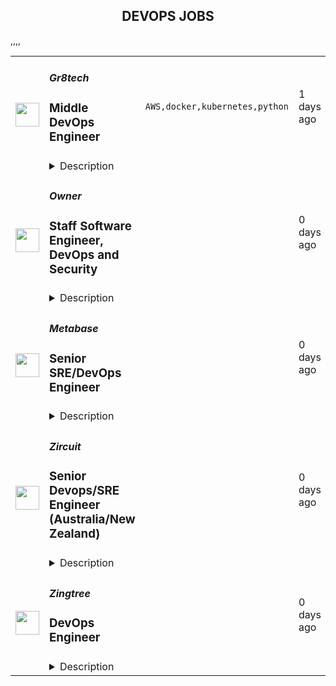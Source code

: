<div align="center"><h2>DEVOPS JOBS</h2></div><table><tr>
                <td width="100" height="100" rowspan="2">
                    <img src="https://remotive.com/job/1963174/logo" width="38px" height="auto">
                </td>
                <td width="300">
                    <h5>Gr8tech</h5>
                    <h3>Middle DevOps Engineer</h3>
                </td>
                <td width="300">
                    <code>AWS,docker,kubernetes,python</code>
                </td>
                <td width="200">
                <text>1 days ago</text>
                </td>
                <td width="100" rowspan="2">
                <a href="https://remotive.com/remote-jobs/devops/middle-devops-engineer-1963174" align="right" target="_blank">Apply</a>
                </td>
            </tr>
            <tr>
                <td colspan="3">
                <details><summary>Description</summary>
                <div class='"content-intro"'><p><strong>GR8 Tech is a global product company that provides innovative, scalable platforms and business solutions for the iGaming industry.</strong></p>
<p>We have а great experience: GR8 Tech platform successfully handles millions of active players and offers best practices to develop and grow in the gambling industry. We are here to provide great gaming tech to satisfy even greater ambition!</p>
<p>We develop complete tech coverage for gambling businesses worldwide, including iGaming platform solutions, consulting, integration, and long-lasting operation services.</p>
<p><strong>We are driven by our ambition to make a great product with great people! Together we move the world of iGaming forward — join!</strong></p></div><div class="h2"><strong>About your key responsibilities and impact:</strong></div>
<ul style="">
<li style="">Designing and maintaining high-load and high-availability infrastructure within Cloud and On-Premise environments;</li>
<li style="">Analyzing service infrastructure needs and justifying proposed solutions;</li>
<li style="">Designing and building Infrastructure as Code;</li>
<li style="">Implementing and maintaining performance monitoring systems;</li>
<li style="">Tuning performance through autoscaling and other optimization strategies;</li>
<li style="">Writing and updating scripts for automation and infrastructure management;</li>
<li style="">Dockerizing applications and maintaining Kubernetes clusters;</li>
<li style="">Collaborating with cross-functional teams to ensure smooth deployment and operation of applications.</li>
</ul>
<div class="h2"><strong>Essential professional experience:</strong></div>
<ul style="">
<li style=""><strong>3 years</strong> <strong>of experience</strong> in a similar engineering role, with a strong track record of leadership, advanced technical skills, and successful project delivery;</li>
<li style=""><strong>System Design &amp; Architecture:</strong> Expertise in microservice and monolith architectures, event-driven design, and resilience patterns (e.g., circuit breaker, bulkhead). Proficient in requirements elicitation, functional and non-functional analysis, and system modeling;</li>
<li style=""><strong>Database Management:</strong> Strong understanding of relational and non-relational databases. Skilled in SQL, database normalization, schema design, and implementing security best practices;<br><strong>Networking &amp; Security:</strong> Knowledge of networking protocols (TCP, UDP, IP) and secure communication (SSL/TLS). Familiar with cryptographic principles, authentication/authorization algorithms, and mitigating common security vulnerabilities;</li>
<li style=""><strong>Cloud &amp; DevOps:</strong> Experience with AWS, Kubernetes, Docker, and Infrastructure as Code tools (Terraform, Ansible). Proficient in CI/CD pipelines, automation, and cloud resource management;</li>
<li style=""><strong>Monitoring &amp; Observability:</strong> Skilled in Prometheus, Grafana, and ELK stack for monitoring, logging, and troubleshooting. Experienced in setting up monitoring systems and analyzing data for performance optimization;</li>
<li style=""><strong>Virtualization &amp; Orchestration:</strong> Proficient in containerization with Docker, orchestration with Kubernetes, and virtualization concepts;</li>
<li style=""><strong>Development &amp; Scripting:</strong> Proficiency in scripting languages (e.g., Bash, Python) for automation, system monitoring, and API integrations. Adherence to SDLC best practices, version control (Git), and testing frameworks;</li>
<li style=""><strong>Security Best Practices:</strong> Implementation of secure cloud infrastructure, VPNs, encryption, and secure coding principles;</li>
<li style=""><strong>Linux Expertise:</strong> Advanced Linux administration skills, including networking, system architecture, and security management.</li>
</ul>
<p> </p><div class='"content-conclusion"'><p> </p>
<div class="h2"><strong>What we offer:</strong></div>
<p><strong>Benefits Cafeteria:</strong></p>
<ul style="">
<li style="">Sports compensation;</li>
<li style="">Medical coverage;</li>
<li style="">Psychological support;</li>
<li style="">Home-office coverage.</li>
</ul>
<p><strong>Work-life:</strong></p>
<ul style="">
<li style="">Remote work, Coworking compensation;</li>
<li style="">Childcare budget;</li>
<li style="">Maternity leave;</li>
<li style="">Paternity leave;</li>
<li style="">Additional 2 days for family events.</li>
</ul>
<p><strong>Our GR8 Culture:</strong></p>
<ul style="">
<li style="">Open feedback and transparent direct communications;</li>
<li style="">Growth and development: better every day;</li>
<li style="">High tolerance to experiment and mistakes;</li>
<li style="">Supportive friendly environment.</li>
</ul>
<p> </p>
<p> </p>
<p>Data Protection Information regarding the processing of your personal data in connection with the recruitment and selection process can be found in the Candidate Privacy Notice at <a class='"c-link"' href="%22https://gr8.tech/candidate-privacy-notice/%22" rel="nofollow" target='"_blank"'>https://gr8.tech/candidate-privacy-notice/</a>.</p></div><img src="https://remotive.com/job/track/1963174/blank.gif?source=public_api" alt=""/>
                </details>
                </td>
            </tr>,<tr>
                <td width="100" height="100" rowspan="2">
                    <img src="https://avatars.githubusercontent.com/u/87661266?s=200&v=4" width="38px" height="auto">
                </td>
                <td width="300">
                    <h5>Owner</h5>
                    <h3>Staff Software Engineer, DevOps and Security</h3>
                </td>
                <td width="300">
                    <code></code>
                </td>
                <td width="200">
                <text>0 days ago</text>
                </td>
                <td width="100" rowspan="2">
                <a href="https://jobs.lever.co/owner/268ea114-3243-4d4d-97cc-49471b9ddf68" align="right" target="_blank">Apply</a>
                </td>
            </tr>
            <tr>
                <td colspan="3">
                <details><summary>Description</summary>
                <div><span style="font-size: 13pt">👋 </span><b style="font-size: 13pt;">About </b><b><a style="font-size: 13pt;" href="http://owner.com/">Owner.com</a></b></div><div><br></div><div><span style="font-size: 11pt;">Owner is the all-in-one platform that restaurants use to succeed online.&nbsp;</span></div><div><br></div><div><span style="font-size: 11pt;">Thousands of restaurant owners use our tools to build their website, drive online orders, create their own branded app, manage their customer relationships, and set up marketing automations.&nbsp;</span></div><div><br></div><div><span style="font-size: 14.6667px;">You can think of it as Shopify meets HubSpot, but specifically for restaurants.&nbsp;</span></div><div><br></div><div><span style="font-size: 11pt;">Learn more about the problems we are solving for our customers </span><a style="font-size: 11pt;" href="https://www.owner.com/our-story">here</a><span style="font-size: 11pt;">.&nbsp;</span></div><div><br></div><div><span style="font-size: 13pt">🌎</span><b style="font-size: 13pt;"> Our vision</b></div><div><br></div><div><span style="font-size: 11pt;">We’re starting by helping independent restaurants succeed online.</span></div><div><br></div><div><span style="font-size: 11pt;">But it’s not just restaurants that need our help. All local service-based businesses are struggling with these same problems. Huge technology corporations are taking their customers, bleeding their profits, and making it hard for them to survive.</span></div><div><br></div><div><span style="font-size: 11pt;">So, once we nail the solution for restaurants&nbsp;–&nbsp;we’ll scale it into every other local business type.</span></div><div><br></div><div><span style="font-size: 11pt;">In the future we envision, we’ll build the technology that tens of millions of local business owners need to succeed in the digital age.</span></div><div><br></div><div><br></div><div><span style="font-size: 13pt">🚀 </span><b style="font-size: 13pt;">Our traction</b></div><div><br></div><div><span style="font-size: 11pt;">In just over 3 years we've generated </span><span style="font-size: 15px;">tens of millions in revenue, served millions of guests, and have processed hundreds of millions of orders.</span></div><div><br></div><div><span style="font-size: 11pt;">More importantly, we’ve helped thousands of restaurant owners save their businesses - and not&nbsp; only survive, but thrive.</span></div><div><br></div><div><br></div><div><span style="font-size: 13pt">⭐ </span><b style="font-size: 13pt;">Our team</b></div><div><br></div><div><span style="font-size: 15px;">Our team grew from 90 people to over 150 people in 2024. We’ve got top talent from the most successful companies in SMB software like Shopify, HubSpot, DoorDash, Procore and ServiceTitan. We’ll be scaling even faster in 2025 to keep pace with our customer growth.</span></div><div><br></div><div>How we work: Owner is a remote-first, global company with a home base in San Francisco. For some of our creative teams we prioritize in-person collaboration at our SF HQ. The rest of our employees are distributed throughout the world.</div><div><br></div><div><span style="font-size: 16px;">🫵 </span><b style="font-size: 16px;">Why we’re looking for you</b></div><div><br></div><div>We are seeking a visionary Staff-level Developer Ops and Security Engineer to lead our efforts in integrating security throughout our development processes. Your expertise will be crucial in building and maintaining a secure, scalable, and efficient application layer that supports our rapid growth. You'll work closely with technology teams to implement best practices, automate security processes, and foster a culture of security-first thinking across the organization.</div><div><br></div><div>Our Stack:</div><div>Backend: <a rel="noopener noreferrer" class="postings-link" href="http://Node.js">Node.js</a>, Mongo, AWS</div><div>Frontend: React, <a rel="noopener noreferrer" class="postings-link" href="http://Next.js">Next.js</a>, Vue</div><div>Typescript everywhere</div><div><br></div><div>This role is 100% remote and can be based anywhere in the United States or Canada.</div><div><span style="font-size: 16px;">🫵 </span><b style="font-size: 16px;">Why we’re looking for you</b></div><div><br></div><div>We are seeking a visionary Staff-level Developer Ops and Security Engineer to lead our efforts in integrating security throughout our development processes. Your expertise will be crucial in building and maintaining a secure, scalable, and efficient application layer that supports our rapid growth. You'll work closely with technology teams to implement best practices, automate security processes, and foster a culture of security-first thinking across the organization.</div><div><br></div><div>Our Stack:</div><div>Backend: <a href="http://Node.js" class="postings-link" target="_blank" rel="noopener noreferrer">Node.js</a>, Mongo, AWS</div><div>Frontend: React, <a href="http://Next.js" class="postings-link" target="_blank" rel="noopener noreferrer">Next.js</a>, Vue</div><div>Typescript everywhere</div><div><br></div><div>This role is 100% remote and can be based anywhere in the United States or Canada.</div><h3>💻 The impact you will have</h3><li>Implement "shift-left" security strategies, integrating automated security practices early in the development lifecycle to prevent vulnerabilities</li><li>Develop and maintain secure CI/CD pipelines, integrating automated security testing and vulnerability scanning</li><li>Implement Infrastructure as Code (IaC) practices to ensure consistent and secure deployments across environments</li><li>Enhance our cloud security posture through proper configuration, monitoring, and incident response procedures</li><li>Collaborate with development teams to integrate security best practices into the software development lifecycle</li><li>Mentor and guide other team members on DevSecOps practices and security principles</li><h3>👥 Who you’ll work with</h3><li>This role will be part of our small but mighty Platform Eng group.</li><li>You will work closely with engineers across the technology org, our product managers, and other members of the Platform Eng group.</li><h3>✅ Minimum requirements</h3><li>6+ years of experience in DevOps, with a strong focus on security practices and principles</li><li>Extensive experience with cloud platforms (AWS, Azure) and containerization technologies (Docker, Kubernetes)</li><li>Proficiency in Infrastructure as Code tools (e.g., Terraform, CloudFormation) and CI/CD pipelines</li><li>Strong understanding of security best practices, compliance requirements (e.g., SOC 2, GDPR), and common vulnerabilities</li><li>Experience implementing and managing security tools for vulnerability scanning, SAST/DAST, and secrets management</li><li>Excellent communication skills with the ability to articulate complex security concepts to technical and non-technical stakeholders</li><li>Track record of successfully leading and implementing DevSecOps initiatives in fast-paced environments</li><h3>🏆 Pay and benefits</h3><li>The estimated base salary range for this role is $200 - 230K plus a generous equity pre-IPO equity package</li><li>Other benefits include comprehensive health coverage, work from anywhere (100% remote workplace), unlimited PTO - plus extra fun perks!</li><div><br></div><div><b><span style="font-size: 10px">🚩 Notice - Employment Scams</span></b></div><div><span style="font-size: 10px">Please note that any communication from our hiring team regarding job opportunities will only be made by an Owner employee with an @owner.com email address.</span></div><div><br></div><div><span style="font-size: 10px">We will never ask you to provide personal or financial information, including but not limited to: your social security number, credit card numbers, passport information and other related banking information.&nbsp;If you believe you are being contacted by scammer, please mark the communication as "phishing" or “spam” and do not respond.</span></div><div><span style="font-size: 13pt">👋 </span><b style="font-size: 13pt;">About </b><b><a href="http://owner.com/" style="font-size: 13pt;">Owner.com</a></b></div><div><br></div><div><span style="font-size: 11pt;">Owner is the all-in-one platform that restaurants use to succeed online.&nbsp;</span></div><div><br></div><div><span style="font-size: 11pt;">Thousands of restaurant owners use our tools to build their website, drive online orders, create their own branded app, manage their customer relationships, and set up marketing automations.&nbsp;</span></div><div><br></div><div><span style="font-size: 14.6667px;">You can think of it as Shopify meets HubSpot, but specifically for restaurants.&nbsp;</span></div><div><br></div><div><span style="font-size: 11pt;">Learn more about the problems we are solving for our customers </span><a href="https://www.owner.com/our-story" style="font-size: 11pt;">here</a><span style="font-size: 11pt;">.&nbsp;</span></div><div><br></div><div><span style="font-size: 13pt">🌎</span><b style="font-size: 13pt;"> Our vision</b></div><div><br></div><div><span style="font-size: 11pt;">We’re starting by helping independent restaurants succeed online.</span></div><div><br></div><div><span style="font-size: 11pt;">But it’s not just restaurants that need our help. All local service-based businesses are struggling with these same problems. Huge technology corporations are taking their customers, bleeding their profits, and making it hard for them to survive.</span></div><div><br></div><div><span style="font-size: 11pt;">So, once we nail the solution for restaurants&nbsp;–&nbsp;we’ll scale it into every other local business type.</span></div><div><br></div><div><span style="font-size: 11pt;">In the future we envision, we’ll build the technology that tens of millions of local business owners need to succeed in the digital age.</span></div><div><br></div><div><br></div><div><span style="font-size: 13pt">🚀 </span><b style="font-size: 13pt;">Our traction</b></div><div><br></div><div><span style="font-size: 11pt;">In just over 3 years we've generated </span><span style="font-size: 15px;">tens of millions in revenue, served millions of guests, and have processed hundreds of millions of orders.</span></div><div><br></div><div><span style="font-size: 11pt;">More importantly, we’ve helped thousands of restaurant owners save their businesses - and not&nbsp; only survive, but thrive.</span></div><div><br></div><div><br></div><div><span style="font-size: 13pt">⭐ </span><b style="font-size: 13pt;">Our team</b></div><div><br></div><div><span style="font-size: 15px;">Our team grew from 90 people to over 150 people in 2024. We’ve got top talent from the most successful companies in SMB software like Shopify, HubSpot, DoorDash, Procore and ServiceTitan. We’ll be scaling even faster in 2025 to keep pace with our customer growth.</span></div><div><br></div><div>How we work: Owner is a remote-first, global company with a home base in San Francisco. For some of our creative teams we prioritize in-person collaboration at our SF HQ. The rest of our employees are distributed throughout the world.</div>
                </details>
                </td>
            </tr>,<tr>
                <td width="100" height="100" rowspan="2">
                    <img src="https://avatars.githubusercontent.com/u/10520629?s=200&v=4" width="38px" height="auto">
                </td>
                <td width="300">
                    <h5>Metabase</h5>
                    <h3>Senior SRE/DevOps Engineer</h3>
                </td>
                <td width="300">
                    <code></code>
                </td>
                <td width="200">
                <text>0 days ago</text>
                </td>
                <td width="100" rowspan="2">
                <a href="https://jobs.lever.co/metabase/1b702919-4d0b-4085-baec-8947f9b7e4ee" align="right" target="_blank">Apply</a>
                </td>
            </tr>
            <tr>
                <td colspan="3">
                <details><summary>Description</summary>
                <div>Metabase is the easiest way for people to get insights from their data, from tiny startups who get up and running quickly to major corporations with tens of thousands of users. That's why people <a class="postings-link" href="https://www.metabase.com/love">love us</a>.</div><div><br></div><div>We bring data tools with the elegance and simplicity of consumer products to the crufty world of enterprise business intelligence. We provide an opinionated open source starting point for how companies should measure, analyze and share their data, which is used by tens of thousands of companies.</div><div><br></div><div>Tens of thousands of companies use Metabase every day to answer questions about their data. While we seek to become the de-facto self-managed open source analytics software for organizations everywhere, many customers want an ability to use Metabase without worrying about the operational details of self-hosting. That’s why we recently launched our Metabase Cloud product. We’re looking for operations engineers to help build out and run our new and quickly growing ‘Metabase Cloud’ hosted product.</div><div>Tens of thousands of companies use Metabase every day to answer questions about their data. While we seek to become the de-facto self-managed open source analytics software for organizations everywhere, many customers want an ability to use Metabase without worrying about the operational details of self-hosting. That’s why we recently launched our Metabase Cloud product. We’re looking for operations engineers to help build out and run our new and quickly growing ‘Metabase Cloud’ hosted product.</div><h3>You will:</h3><li>Own and operate our application stack and AWS infrastructure to orchestrate and manage our hosted customer instances of Metabase</li><li>Debug runtime issues across the different levels of our application stack and hosting stack.</li><li>Develop and build our internal tooling and automation to manage the lifecycle of a hosted Metabase installation, from purchase to deployment, zero-downtime upgrades, and general operational health</li><li>Continuously improve our automated deployments and testing</li><h3>We're looking for someone who:</h3><li>Is thoughtful and careful</li><li>Compulsively automates everything and documents it</li><li>Is able to make solid technical judgements and back them up articulately</li><li>Has at least 5 years of experience building and operating <b>production</b> infrastructure, ideally on public cloud</li><li>Strong <b>Kubernetes</b> and <b>AWS </b>experience</li><li>Strong experience with IaC and <b>Terraform</b></li><li>Can write high quality and readable code in a modern language (e.g. Python, Go, etc.)</li><li>Experience with modern monitoring stacks (e.g Prometheus/Grafana/Datadog) </li><h3>Projects you could work on:</h3><li>Multi-region hosting </li><li>Automate EKS cluster provisioning </li><li>Extend our CRDs and Operators </li><li>Improve the RDS sharding strategy for our multi-tenant platform</li><li>Unify and improve our CI/CD platforms</li><li>Collaborate with core application developers on changes to improve our application metrics, deployment speeds and CI integration.</li><li>Maintain our SOC2 compliance and security posture </li><div><br></div><div><br></div><div>We're a global team (50% outside the US), fully distributed (from Thailand to California), who get things done asynchronously, with plenty of uninterrupted time, supporting each other to do the best work of our careers. We offer flexibility (define your own schedule and work from wherever you want), autonomy, and an environment that fosters growth, learning, and development. We're relentlessly user-focused and believe in building long-term value, not short-term hacks. And we raised a $30M Series B to take our approach to the next level for years to come.</div><div><br></div><div><span style="font-size: 10px">For U.S. applicants: Metabase participates in the federal E-Verify program, which confirms employment authorization of newly hired U.S. based employees. E-Verify is not used as a tool to pre-screen candidates and is only initiated upon hire.</span></div><div><br></div><div><span style="font-size: 10px"><a href="https://www.e-verify.gov/sites/default/files/everify/posters/EVerifyParticipationPoster.pdf"><u>E-Verify Participation Notice</u></a> (English/Spanish)</span></div><div><span style="font-size: 10px"><a href="https://www.e-verify.gov/sites/default/files/everify/posters/IER_RightToWorkPoster%20Eng_Es.pdf"><u>Right to Work Notice</u></a> (English/Spanish)</span></div><div>Metabase is the easiest way for people to get insights from their data, from tiny startups who get up and running quickly to major corporations with tens of thousands of users. That's why people <a href="https://www.metabase.com/love" class="postings-link">love us</a>.</div><div><br></div><div>We bring data tools with the elegance and simplicity of consumer products to the crufty world of enterprise business intelligence. We provide an opinionated open source starting point for how companies should measure, analyze and share their data, which is used by tens of thousands of companies.</div>
                </details>
                </td>
            </tr>,<tr>
                <td width="100" height="100" rowspan="2">
                    <img src="https://cdn4.cdn-telegram.org/file/XPlaqlEUknW_svqT3QMieRjyIQZ2HZb9eyjvCZebDNphks5dEmgFZRW4Md5S1cNriHEcPjz3gMSvds9evwWplAnNoxgMJPgEW9aHC0O6iP6wrF6uMQ7FTQC-vOfpi5FnKk4tbrf-mqll8s-QMol8kQNfN1hAYNxzoDpz9H705TGnavueQh8NI2H3P6jCdc11Pb6LRrElPJ3SkhqhLqprt6VVgJ-JlDl1zbxiR1t6unqaZ3e9tH_QB04DPropM2dvCsPV2MmmuUEMVcbHUif2vtjv4NWB1HeBxBvZwh0K6VCRioug1LAj7VeGI4SeMuvj2Sdrwq3zV2vmgbXFB4e28g.jpg" width="38px" height="auto">
                </td>
                <td width="300">
                    <h5>Zircuit</h5>
                    <h3>Senior Devops/SRE Engineer (Australia/New Zealand)</h3>
                </td>
                <td width="300">
                    <code></code>
                </td>
                <td width="200">
                <text>0 days ago</text>
                </td>
                <td width="100" rowspan="2">
                <a href="https://jobs.ashbyhq.com/Zircuit/5589614c-06a1-479d-8834-3d0fc4397613" align="right" target="_blank">Apply</a>
                </td>
            </tr>
            <tr>
                <td colspan="3">
                <details><summary>Description</summary>
                <p style="min-height:1.5em"><strong>Summary</strong></p><p style="min-height:1.5em">As a Senior DevOps Engineer, you'll be at the forefront of ZK rollup technology, playing a crucial role in optimizing our mission-critical infrastructure. You'll work closely with our tight-knit, elite team to maintain, update, and deploy new features to Zircuit. </p><p style="min-height:1.5em">We are seeking a candidate in the UTC+12 time zone region (ideally in Australia or New Zealand) who is reliable, detail-oriented, and collaborative. The ideal candidate should excel at problem-solving and be capable of contributing to sound decision-making, even in high-pressure situations.</p><p style="min-height:1.5em">If this sounds like you, then we highly encourage you to apply!</p><p style="min-height:1.5em"></p><p style="min-height:1.5em"><strong>Expertise</strong></p><ul style="min-height:1.5em"><li><p style="min-height:1.5em">3-5 years experience as a DevOps Engineer, SRE, or similar software engineering role</p></li><li><p style="min-height:1.5em">Fluent in English, with strong writing and speaking skills</p></li><li><p style="min-height:1.5em">Experience with and advanced knowledge of Docker</p></li><li><p style="min-height:1.5em">Advanced knowledge and hands-on experience with Terraform. Proficiency in using Terraform for infrastructure-as-code</p></li><li><p style="min-height:1.5em">Advanced knowledge of Amazon Web Services</p></li><li><p style="min-height:1.5em">Good knowledge of Kubernetes, substantial experience deploying, managing, and scaling applications with Kubernetes, and basic familiarity with ArgoCD</p></li></ul><ul style="min-height:1.5em"><li><p style="min-height:1.5em">Nice to have - fluency in different programming languages, including Go, Rust, Python, and Javascript</p></li><li><p style="min-height:1.5em">Nice to have - hands-on experience with blockchain infrastructure, from node setup to data consumption from different providers (e.g. Infura, Alchemy, etc).</p></li><li><p style="min-height:1.5em">Nice to have - AWS Professional Certifications</p></li><li><p style="min-height:1.5em">Nice to have - experience with blockchain systems, bridges, and layer-2 solutions</p></li></ul><p style="min-height:1.5em"></p><p style="min-height:1.5em"><strong>Compensation &amp; Perks</strong></p><ul style="min-height:1.5em"><li><p style="min-height:1.5em">A competitive salary that matches your experience, plus performance bonuses and token grants</p></li><li><p style="min-height:1.5em">Work from anywhere, 100% remote, and flexible working hours</p></li><li><p style="min-height:1.5em">Generous paid time off, including maternity/paternity leave</p></li><li><p style="min-height:1.5em">Retirement/pension plan</p></li><li><p style="min-height:1.5em">Free gym membership, or any virtual alternative of your choice</p></li><li><p style="min-height:1.5em">Join all-expenses-paid retreats in exotic/exclusive locations with the team</p></li></ul>
                </details>
                </td>
            </tr>,<tr>
                <td width="100" height="100" rowspan="2">
                    <img src="https://avatars.githubusercontent.com/u/63677130?s=200&v=4" width="38px" height="auto">
                </td>
                <td width="300">
                    <h5>Zingtree</h5>
                    <h3>DevOps Engineer</h3>
                </td>
                <td width="300">
                    <code></code>
                </td>
                <td width="200">
                <text>0 days ago</text>
                </td>
                <td width="100" rowspan="2">
                <a href="https://jobs.lever.co/zingtree/c6fcc571-d422-4c7e-b357-6bdde2456043" align="right" target="_blank">Apply</a>
                </td>
            </tr>
            <tr>
                <td colspan="3">
                <details><summary>Description</summary>
                <div><span style="font-size: 16px;">Zingtree is the next gen, intelligent process automation platform that reimagines customer experience operations for top Customer Support leaders. With over 500 customers, including global enterprises like Optum, Corpay, Sony, SharkNinja, and Allianz, Zingtree transforms self-service, uncovers and implements automation opportunities, and makes every customer service agent an expert.</span></div><div><br></div><div><span style="font-size: 16px;">We are looking for a </span><b style="font-size: 16px;">Mid-Level DevOps Engineer</b><span style="font-size: 16px;"> to join our growing team. In this role, you will collaborate with development, operations, and infrastructure teams to automate and streamline our processes, build and maintain tools for deployment, monitoring, and operations, and troubleshoot and resolve issues in our development and production environments.</span></div><div><span style="font-size: 16px;">Zingtree is the next gen, intelligent process automation platform that reimagines customer experience operations for top Customer Support leaders. With over 500 customers, including global enterprises like Optum, Corpay, Sony, SharkNinja, and Allianz, Zingtree transforms self-service, uncovers and implements automation opportunities, and makes every customer service agent an expert.</span></div><div><br></div><div><span style="font-size: 16px;">We are looking for a </span><b style="font-size: 16px;">Mid-Level DevOps Engineer</b><span style="font-size: 16px;"> to join our growing team. In this role, you will collaborate with development, operations, and infrastructure teams to automate and streamline our processes, build and maintain tools for deployment, monitoring, and operations, and troubleshoot and resolve issues in our development and production environments.</span></div><h3>What You'll Do</h3><li>Design, implement, and maintain CI/CD pipelines for various applications.</li><li>Automate infrastructure provisioning using Infrastructure as Code (IaC) tools such as Terraform, CloudFormation</li><li>Monitor system performance and ensure reliability, scalability, and security of infrastructure.</li><li>Collaborate with software development teams to ensure continuous integration and continuous delivery best practices.</li><li>Manage cloud-based services (AWS, GCP) and ensure optimal performance and cost-efficiency.</li><li>Troubleshoot and resolve infrastructure and application-related issues in production environments.</li><li>Work on containerization and orchestration technologies like Docker and Kubernetes.</li><li>Implement and manage monitoring and alerting tools like Prometheus, Grafana, or ELK stack.</li><li>Ensure security best practices in all aspects of DevOps processes, including automating security checks in CI/CD pipelines.</li><li>Perform system upgrades and patch management as needed.</li><li>Document infrastructure and deployment processes and ensure knowledge transfer within the team.</li><h3>About You</h3><li><b>5+ years</b> of hands-on experience in DevOps or related roles.</li><li>Solid experience with <b>CI/CD pipelines</b> and tools like Github Actions, GitLab CI, Jenkins, CircleCI, etc.</li><li>Strong knowledge of <b>cloud platforms</b> (AWS, GCP) and associated services.</li><li>Proficiency in <b>containerization</b> and <b>orchestration</b> technologies such as Docker and Kubernetes and Argo.</li><li>Experience with <b>Infrastructure as Code (IaC)</b> tools like Terraform, CloudFormation, or Ansible.</li><li>Experience with monitoring tools (e.g., Prometheus, Grafana, ELK stack).</li><li>Good understanding of <b>networking, security</b>, and <b>firewall configurations</b>.</li><li>Experience with <b>version control systems</b> like Git and an understanding of branching strategies.</li><li>Familiarity with <b>Linux</b>/Unix systems administration and shell scripting.</li><li>Knowledge of <b>scripting languages</b> (Python, Bash, etc.) for automation.</li><li>Problem-solving mindset with attention to detail and strong analytical skills.</li><h3>Nice to have</h3><li>Expertise in AWS, Kubernetes</li><li>Experience with <b>microservices architecture</b> and managing services at scale.</li><li>Familiarity with <b>serverless technologies</b>.</li><li>Knowledge of <b>security best practices</b> in DevOps, including tools for vulnerability scanning and compliance checks.</li><h3>Soft Skills</h3><li>Strong collaboration and communication skills.</li><li>Ability to work independently and within a team environment.</li><li>Comfortable working in a fast-paced, dynamic environment with shifting priorities.</li><h3>What We Offer</h3><li>Competitive Compensation - We offer fair compensation packages&nbsp;</li><li>Comprehensive Health Benefits - 100% of employee premiums and 75%-80% of dependent premiums on most health, dental, and vision insurance are covered by us</li><li>401K plans - Add to your retirement planning (no employer matching at this time)</li><li>Paid Parental Leave - Paid time off for parents to spend time with their new child</li><li>Unlimited PTO - Take the time you need to recharge and bring your best self to work&nbsp;</li><li>Flexible Remote Work - Work from anywhere</li><li>Co-Working Reimbursement - Expense up to $200 a month on co-working space</li><li>Home Office Stipend - Receive up to $500 to create a great work environment at home, and $100 a month for Internet, phone, etc.</li><h3>Zingtree's Values</h3><li><b>Lead with action: </b>We are doers. We move fast with purpose, fearlessly blaze new trails, and fail fast and learn quickly, to achieve positive outcomes for our customers and the business.&nbsp;</li><li><b>People really matter: </b>We win as a team. We care about all humans—our customers and our employees—achieving professional greatness&nbsp;and making a meaningful impact on the world.</li><li><b>Ownership leads to results:</b> When we say we’ll deliver, we deliver. We act responsibly with integrity, high standards, and hold ourselves accountable to the results of our actions.</li><li><b>Expertise creates value:</b> We are learners. We continuously build and share knowledge, invest in growing ourselves, and put expertise into action to fully realize our potential and goals.</li><li><b>Transparency builds trust: </b>We respectfully tell it as it is. We are direct, honest, and open with the information that matters, and communicate in a caring way that builds stronger trusted relationships with each other.</li>
                </details>
                </td>
            </tr></table>